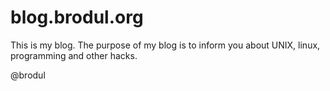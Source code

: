 blog.brodul.org
===============

This is my blog. The purpose of my blog is to inform you about UNIX, linux, programming and other hacks.

@brodul

